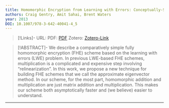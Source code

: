 ```yaml
---
title: Homomorphic Encryption from Learning with Errors: Conceptually-Simpler, Asymptotically-Faster, Attribute-Based
authors: Craig Gentry, Amit Sahai, Brent Waters
year: 2013
DOI: 10.1007/978-3-642-40041-4_5
---
```


>[!Links]-
>URL: 
>PDF: [PDF](gentry2013.pdf)
>Zotero: [Zotero-Link](zotero://select/items/@gentry2013)

>[!ABSTRACT]-
>We describe a comparatively simple fully homomorphic encryption (FHE) scheme based on the learning with errors (LWE) problem. In previous LWE-based FHE schemes, multiplication is a complicated and expensive step involving “relinearization”. In this work, we propose a new technique for building FHE schemes that we call the approximate eigenvector method. In our scheme, for the most part, homomorphic addition and multiplication are just matrix addition and multiplication. This makes our scheme both asymptotically faster and (we believe) easier to understand.

---

